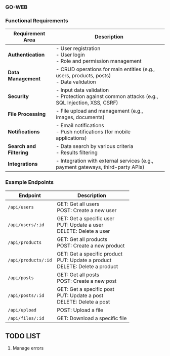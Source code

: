 ### GO-WEB

### Functional Requirements

| Requirement Area       | Description                                                                                                                                                   |
|------------------------|---------------------------------------------------------------------------------------------------------------------------------------------------------------|
| **Authentication**     | - User registration<br>- User login<br>- Role and permission management                                                                                        |
| **Data Management**    | - CRUD operations for main entities (e.g., users, products, posts)<br>- Data validation                                                                        |
| **Security**           | - Input data validation<br>- Protection against common attacks (e.g., SQL Injection, XSS, CSRF)                                                                 |
| **File Processing**    | - File upload and management (e.g., images, documents)                                                                                                         |
| **Notifications**      | - Email notifications<br>- Push notifications (for mobile applications)                                                                                         |
| **Search and Filtering**| - Data search by various criteria<br>- Results filtering                                                                                                        |
| **Integrations**       | - Integration with external services (e.g., payment gateways, third-party APIs)                                                                                 |

### Example Endpoints

| Endpoint                         | Description                                                                                      |
|----------------------------------|--------------------------------------------------------------------------------------------------|
| `/api/users`                     | GET: Get all users<br>POST: Create a new user                                                    |
| `/api/users/:id`                 | GET: Get a specific user<br>PUT: Update a user<br>DELETE: Delete a user                          |
| `/api/products`                  | GET: Get all products<br>POST: Create a new product                                               |
| `/api/products/:id`              | GET: Get a specific product<br>PUT: Update a product<br>DELETE: Delete a product                  |
| `/api/posts`                     | GET: Get all posts<br>POST: Create a new post                                                     |
| `/api/posts/:id`                 | GET: Get a specific post<br>PUT: Update a post<br>DELETE: Delete a post                           |
| `/api/upload`                    | POST: Upload a file                                                                              |
| `/api/files/:id`                 | GET: Download a specific file                                                                    |


## TODO LIST

1. Manage errors
